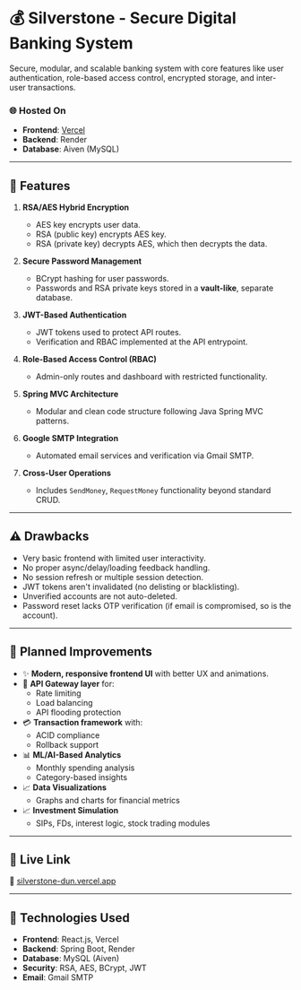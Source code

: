 # 💰 Silverstone - Secure Digital Banking System

Secure, modular, and scalable banking system with core features like user authentication, role-based access control, encrypted storage, and inter-user transactions.

### 🌐 Hosted On

- **Frontend**: [Vercel](https://silverstone-dun.vercel.app/)
- **Backend**: Render
- **Database**: Aiven (MySQL)

---

## 🔐 Features

1. **RSA/AES Hybrid Encryption**
   - AES key encrypts user data.
   - RSA (public key) encrypts AES key.
   - RSA (private key) decrypts AES, which then decrypts the data.

2. **Secure Password Management**
   - BCrypt hashing for user passwords.
   - Passwords and RSA private keys stored in a **vault-like**, separate database.

3. **JWT-Based Authentication**
   - JWT tokens used to protect API routes.
   - Verification and RBAC implemented at the API entrypoint.

4. **Role-Based Access Control (RBAC)**
   - Admin-only routes and dashboard with restricted functionality.

5. **Spring MVC Architecture**
   - Modular and clean code structure following Java Spring MVC patterns.

6. **Google SMTP Integration**
   - Automated email services and verification via Gmail SMTP.

7. **Cross-User Operations**
   - Includes `SendMoney`, `RequestMoney` functionality beyond standard CRUD.

---

## ⚠️ Drawbacks

- Very basic frontend with limited user interactivity.
- No proper async/delay/loading feedback handling.
- No session refresh or multiple session detection.
- JWT tokens aren't invalidated (no delisting or blacklisting).
- Unverified accounts are not auto-deleted.
- Password reset lacks OTP verification (if email is compromised, so is the account).

---

## 🔧 Planned Improvements

- ✨ **Modern, responsive frontend UI** with better UX and animations.
- 🚪 **API Gateway layer** for:
  - Rate limiting
  - Load balancing
  - API flooding protection
- 💳 **Transaction framework** with:
  - ACID compliance
  - Rollback support
- 📊 **ML/AI-Based Analytics**
  - Monthly spending analysis
  - Category-based insights
- 📈 **Data Visualizations**
  - Graphs and charts for financial metrics
- 📈 **Investment Simulation**
  - SIPs, FDs, interest logic, stock trading modules

---

## 📎 Live Link

🔗 [silverstone-dun.vercel.app](https://silverstone-dun.vercel.app/)

---

## 📂 Technologies Used

- **Frontend**: React.js, Vercel
- **Backend**: Spring Boot, Render
- **Database**: MySQL (Aiven)
- **Security**: RSA, AES, BCrypt, JWT
- **Email**: Gmail SMTP
